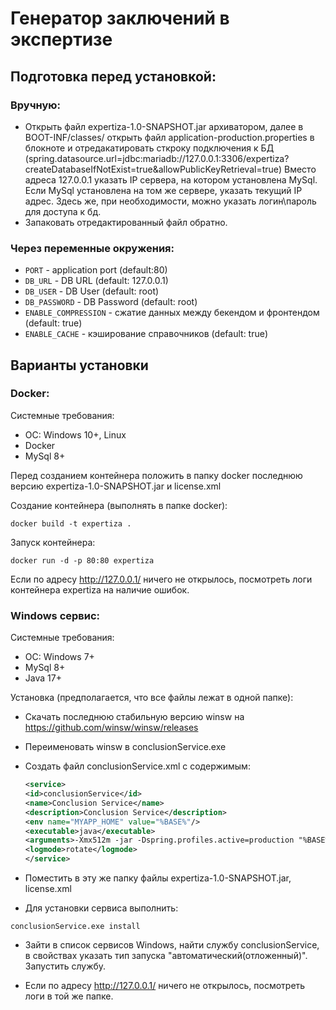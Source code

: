 # Генератор заключений в экспертизе

## Подготовка перед установкой:

### Вручную:
- Открыть файл expertiza-1.0-SNAPSHOT.jar архиватором, далее в BOOT-INF/classes/ открыть файл application-production.properties в блокноте и отредакатировать сткроку подключения к БД (spring.datasource.url=jdbc:mariadb://127.0.0.1:3306/expertiza?createDatabaseIfNotExist=true&allowPublicKeyRetrieval=true)
  Вместо адреса 127.0.0.1 указать IP сервера, на котором установлена MySql. Если MySql установлена на том же сервере, указать текущий IP адрес. Здесь же, при необходимости, можно указать логин\пароль для доступа к бд.
- Запаковать отредактированный файл обратно.

### Через переменные окружения:
- `PORT` - application port (default:80)
- `DB_URL` - DB URL (default: 127.0.0.1)
- `DB_USER` - DB User (default: root)
- `DB_PASSWORD` - DB Password (default: root)
- `ENABLE_COMPRESSION` - сжатие данных между бекендом и  фронтендом (default: true)
- `ENABLE_CACHE` - кэширование справочников (default: true)

## Варианты установки

### Docker:

Системные требования:

- ОС: Windows 10+, Linux
- Docker
- MySql 8+

Перед созданием контейнера положить в папку docker последнюю версию expertiza-1.0-SNAPSHOT.jar и license.xml

Создание контейнера (выполнять в папке docker):

`docker build -t expertiza .`

Запуск контейнера:

`docker run -d -p 80:80 expertiza`

Если по адресу http://127.0.0.1/ ничего не открылось, посмотреть логи контейнера expertiza на наличие ошибок.

### Windows сервис:

Системные требования:

- ОС: Windows 7+
- MySql 8+
- Java 17+

Установка (предполагается, что все файлы лежат в одной папке):

- Скачать последнюю стабильную версию winsw на https://github.com/winsw/winsw/releases
- Переименовать winsw в conclusionService.exe

- Создать файл conclusionService.xml с содержимым:
  ```xml
  <service>
  <id>conclusionService</id>
  <name>Conclusion Service</name>
  <description>Conclusion Service</description>
  <env name="MYAPP_HOME" value="%BASE%"/>
  <executable>java</executable>
  <arguments>-Xmx512m -jar -Dspring.profiles.active=production "%BASE%\expertiza-1.0-SNAPSHOT.jar"</arguments>
  <logmode>rotate</logmode>
  </service>
  ```
- Поместить в эту же папку файлы expertiza-1.0-SNAPSHOT.jar, license.xml
- Для установки сервиса выполнить: 

`conclusionService.exe install`

- Зайти в список сервисов Windows, найти службу conclusionService, в свойствах указать тип запуска "автоматический(отложенный)". Запустить службу.

- Если по адресу http://127.0.0.1/ ничего не открылось, посмотреть логи в той же папке.
